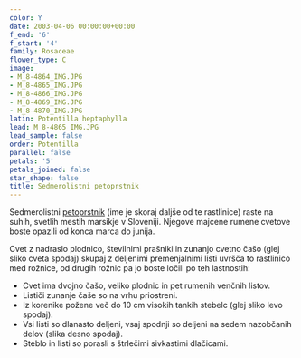 ```yaml
---
color: Y
date: 2003-04-06 00:00:00+00:00
f_end: '6'
f_start: '4'
family: Rosaceae
flower_type: C
image:
- M_8-4864_IMG.JPG
- M_8-4865_IMG.JPG
- M_8-4866_IMG.JPG
- M_8-4869_IMG.JPG
- M_8-4870_IMG.JPG
latin: Potentilla heptaphylla
lead: M_8-4865_IMG.JPG
lead_sample: false
order: Potentilla
parallel: false
petals: '5'
petals_joined: false
star_shape: false
title: Sedmerolistni petoprstnik
---
```

Sedmerolistni [petoprstnik](../genus/potentilla/) (ime je skoraj daljše od te rastlinice) raste na suhih, svetlih mestih marsikje v Sloveniji. Njegove majcene rumene cvetove boste opazili od konca marca do junija.

Cvet z nadraslo plodnico, številnimi prašniki in zunanjo cvetno čašo (glej sliko cveta spodaj) skupaj z deljenimi premenjalnimi listi uvršča to rastlinico med rožnice, od drugih rožnic pa jo boste ločili po teh lastnostih:

-   Cvet ima dvojno čašo, veliko plodnic in pet rumenih venčnih listov.
-   Lističi zunanje čaše so na vrhu priostreni.
-   Iz korenike požene več do 10 cm visokih tankih stebelc (glej sliko levo spodaj).
-   Vsi listi so dlanasto deljeni, vsaj spodnji so deljeni na sedem nazobčanih delov (slika desno spodaj).
-   Steblo in listi so porasli s štrlečimi sivkastimi dlačicami.
